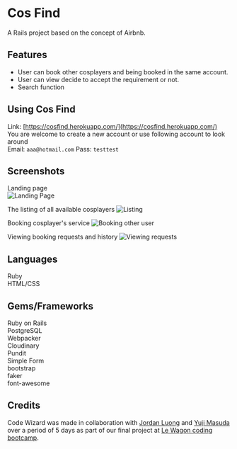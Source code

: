 # Cos Find
A Rails project based on the concept of Airbnb.
## Features
- User can book other cosplayers and being booked in the same account.
- User can view decide to accept the requirement or not.
- Search function
## Using Cos Find
Link: [https://cosfind.herokuapp.com/](https://cosfind.herokuapp.com/)  
You are welcome to create a new account or use following account to look around  
Email: `aaa@hotmail.com`
Pass: `testtest`
## Screenshots
Landing page  
![Landing Page](https://imgur.com/Zl8bzUH.jpg)  

The listing of all available cosplayers
![Listing](https://imgur.com/81aD890.jpg)

Booking cosplayer's service
![Booking other user](https://imgur.com/h7sKozS.jpg)  

Viewing booking requests and history
![Viewing requests](https://imgur.com/4PM7XKi.jpg)  
## Languages
Ruby  
HTML/CSS
## Gems/Frameworks
Ruby on Rails  
PostgreSQL  
Webpacker  
Cloudinary  
Pundit  
Simple Form  
bootstrap  
faker  
font-awesome
## Credits
Code Wizard was made in collaboration with [Jordan Luong](https://github.com/jordanwl/) and [Yuji Masuda](https://github.com/yujimsd) over a period of 5 days as part of our final project at [Le Wagon coding bootcamp](https://www.lewagon.com/).
